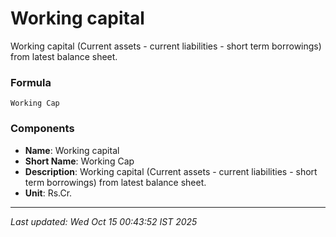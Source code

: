 # Working capital
Working capital (Current assets - current liabilities - short term borrowings) from latest balance sheet.

### Formula
```text
Working Cap
```


### Components
- **Name**: Working capital
- **Short Name**: Working Cap
- **Description**: Working capital (Current assets - current liabilities - short term borrowings) from latest balance sheet.
- **Unit**: Rs.Cr.

---
*Last updated: Wed Oct 15 00:43:52 IST 2025*
